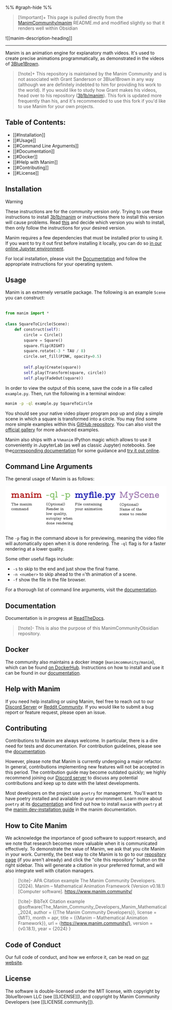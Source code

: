 
%% #graph-hide %%

> [!important]+
> This page is pulled directly from the [ManimCommunity/manim](https://github.com/ManimCommunity/manim) README.md
> and modified slightly so that it renders well within Obsidian

![[manim-description-heading]]

---

Manim is an animation engine for explanatory math videos. It's used to create precise
animations programmatically, as demonstrated in the videos of [3Blue1Brown](https://www.3blue1brown.com/).

> [!note]+
> This repository is maintained by the Manim Community and is not associated with Grant
> Sanderson or 3Blue1Brown in any way (although we are definitely indebted to him for
> providing his work to the world). If you would like to study how Grant makes his videos,
> head over to his repository ([3b1b/manim](https://github.com/3b1b/manim)). This fork is updated more frequently than
> his, and it's recommended to use this fork if you'd like to use Manim for your own
> projects.

## Table of Contents:

- [[#Installation]]
- [[#Usage]]
- [[#Command Line Arguments]]
- [[#Documentation]]
- [[#Docker]]
- [[#Help with Manim]]
- [[#Contributing]]
- [[#License]]
## Installation

> [!warning]
> These instructions are for the community version _only_. Trying to use these instructions to
> install [3b1b/manim](https://github.com/3b1b/manim) or instructions there to install this version will cause problems. Read
> [this](https://docs.manim.community/en/stable/faq/installation.html#why-are-there-different-versions-of-manim) and decide which version you wish to install, then only follow the instructions for
> your desired version.

Manim requires a few dependencies that must be installed prior to using it. If you
want to try it out first before installing it locally, you can do so
[in our online Jupyter environment](https://try.manim.community/).

For local installation, please visit the [Documentation](https://docs.manim.community/en/stable/installation.html) and follow the appropriate
instructions for your operating system.

## Usage

Manim is an extremely versatile package. The following is an example `Scene` you can construct:

```python

from manim import *

class SquareToCircle(Scene):
    def construct(self):
        circle = Circle()
        square = Square()
        square.flip(RIGHT)
        square.rotate(-3 * TAU / 8)
        circle.set_fill(PINK, opacity=0.5)

        self.play(Create(square))
        self.play(Transform(square, circle))
        self.play(FadeOut(square))

```

In order to view the output of this scene, save the code in a file called `example.py`. Then, run the following in a terminal window:

```sh
manim -p -ql example.py SquareToCircle
```

You should see your native video player program pop up and play a simple scene in which a
square is transformed into a circle. You may find some more simple examples within this
[GitHub repository](https://github.com/ManimCommunity/manim/blob/main/example_scenes). You can also visit the [official gallery](https://docs.manim.community/en/stable/examples.html) for more advanced examples.

Manim also ships with a `%%manim` IPython magic which allows to use it conveniently in
JupyterLab (as well as classic Jupyter) notebooks. See the[corresponding documentation](https://docs.manim.community/en/stable/reference/manim.utils.ipython_magic.ManimMagic.html)
for some guidance and [try it out online](https://mybinder.org/v2/gh/ManimCommunity/jupyter_examples/HEAD?filepath=basic_example_scenes.ipynb).

## Command Line Arguments

The general usage of Manim is as follows:

![manim-illustration](https://raw.githubusercontent.com/ManimCommunity/manim/main/docs/source/_static/command.png)

The `-p` flag in the command above is for previewing, meaning the video file will automatically open when it is done rendering. The `-ql` flag is for a faster rendering at a lower quality.

Some other useful flags include:

-  `-s` to skip to the end and just show the final frame.
-  `-n <number>` to skip ahead to the `n`'th animation of a scene.
-  `-f` show the file in the file browser.

For a thorough list of command line arguments, visit the [documentation](https://docs.manim.community/en/stable/guides/configuration.html).

## Documentation

Documentation is in progress at [ReadTheDocs](https://docs.manim.community/).

> [!note]-
> This is also the purpose of this ManimCommunityObsidian repository.

## Docker

The community also maintains a docker image (`manimcommunity/manim`), which can be
found [on DockerHub](https://hub.docker.com/r/manimcommunity/manim). Instructions on how to install and use it can be found in our
[documentation](https://docs.manim.community/en/stable/installation/docker.html).

## Help with Manim

If you need help installing or using Manim, feel free to reach out to our [Discord Server](https://www.manim.community/discord/) or
[Reddit Community](https://www.reddit.com/r/manim). If you would like to submit a bug report or feature request, please
open an issue.

## Contributing

Contributions to Manim are always welcome. In particular, there is a dire need for tests and
documentation. For contribution guidelines, please see the [documentation](https://docs.manim.community/en/stable/contributing.html).

However, please note that Manim is currently undergoing a major refactor. In general,
contributions implementing new features will not be accepted in this period.
The contribution guide may become outdated quickly; we highly recommend joining our
[Discord server](https://www.manim.community/discord/) to discuss any potential contributions and keep up to date with the latest
developments.

Most developers on the project use `poetry` for management. You'll want to have poetry installed and available in your environment.
Learn more about `poetry` at its [documentation](https://python-poetry.org/docs/) and find out how to install `manim` with
`poetry` at the [manim dev-installation guide](https://docs.manim.community/en/stable/contributing/development.html) in the manim documentation.

## How to Cite Manim

We acknowledge the importance of good software to support research, and we note
that research becomes more valuable when it is communicated effectively. To
demonstrate the value of Manim, we ask that you cite Manim in your work.
Currently, the best way to cite Manim is to go to our [repository page](https://github.com/ManimCommunity/manim) (if you aren't
already) and click the "cite this repository" button on the right sidebar. This will generate
a citation in your preferred format, and will also integrate well with citation managers.

> [!cite]- APA Citation example
> The Manim Community Developers. (2024). Manim – Mathematical Animation Framework (Version v0.18.1) [Computer software]. https://www.manim.community/

> [!cite]- BibTeX Citation example
> @software{The_Manim_Community_Developers_Manim_Mathematical_2024, author = {{The Manim Community Developers}}, license = {MIT}, month = apr, title = {{Manim – Mathematical Animation Framework}}, url = {https://www.manim.community/}, version = {v0.18.1}, year = {2024} }

## Code of Conduct

Our full code of conduct, and how we enforce it, can be read on [our website](https://docs.manim.community/en/stable/conduct.html).

## License

The software is double-licensed under the MIT license, with copyright by 3blue1brown LLC
(see [[LICENSE]]), and copyright by Manim Community Developers (see [[LICENSE.community]]).

